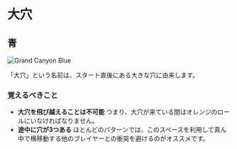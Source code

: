 # 大穴

## 青

![Grand Canyon Blue](../images/rolls/grand-canyon-blue-annotated.jpg)

「大穴」という名前は、スタート直後にある大きな穴に由来します。

### 覚えるべきこと

* **大穴を飛び越えることは不可能** つまり、大穴が来ている間はオレンジのロールにいなければなりません。
* **途中に穴が3つある** ほとんどのパターンでは、このスペースを利用して真ん中で横移動する他のプレイヤーとの衝突を避けるのがオススメです。
